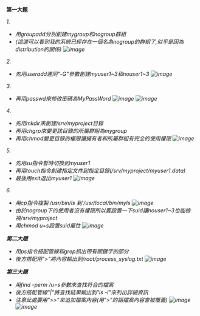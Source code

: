 ﻿<strong>第一大題</strong>

<em>1.<em>
+ 用groupadd分別創建mygroup和nogroup群組
+ (這邊可以看到我的系統已經存在一個名為nogroup的群組了,似乎是因為distribution的關係)
![image](https://github.com/j6s94e04/107-1-ntcu-linux/blob/HW-4/ACS107103/kali-2018-10-30-19-38-15.png)

<em>2.<em>
+ 先用useradd連同"-G"參數創建myuser1~3和nouser1~3
![image](https://github.com/j6s94e04/107-1-ntcu-linux/blob/HW-4/ACS107103/kali-2018-10-30-19-51-58.png)

<em>3.<em>
+ 再用passwd來修改密碼為MyPassWord
![image](https://github.com/j6s94e04/107-1-ntcu-linux/blob/HW-4/ACS107103/kali-2018-10-30-19-54-28.png)
![image](https://github.com/j6s94e04/107-1-ntcu-linux/blob/HW-4/ACS107103/kali-2018-10-30-19-56-34.png)

<em>4.<em>
+ 先用mkdir來創建/srv/myproject目錄
+ 再用chgrp來變更該目錄的所屬群組為mygroup
+ 再用chmod變更目錄的權限讓擁有者和所屬群組有完全的使用權限
![image](https://github.com/j6s94e04/107-1-ntcu-linux/blob/HW-4/ACS107103/kali-2018-10-30-19-59-43.png)

<em>5.<em>
+ 先用su指令暫時切換到myuser1
+ 再用touch指令創建指定文件到指定目錄(/srv/myproject/myuser1.data)
+ 最後用exit退出myuser1
![image](https://github.com/j6s94e04/107-1-ntcu-linux/blob/HW-4/ACS107103/kali-2018-10-30-20-07-11.png)

<em>6.<em>
+ 用cp指令複製 /usr/bin/ls 到 /usr/local/bin/myls
![image](https://github.com/j6s94e04/107-1-ntcu-linux/blob/HW-4/ACS107103/kali-2018-10-30-20-10-26.png)
+ 由於nogroup下的使用者沒有權限所以要設置一下suid讓nouser1~3也能檢視/srv/myproject
+ 用chmod u+s設置suid屬性
![image](https://github.com/j6s94e04/107-1-ntcu-linux/blob/HW-4/ACS107103/kali-2018-10-30-20-22-47.png)


<strong>第二大題</strong>

+ 用ps指令搭配管線和grep抓出帶有關鍵字的部分
+ 後方搭配用">"將內容輸出到/root/process_syslog.txt
![image](https://github.com/j6s94e04/107-1-ntcu-linux/blob/HW-4/ACS107103/kali-2018-10-30-20-27-12.png)

<strong>第三大題</strong>

+ 用find -perm /u=s參數來查找符合的檔案
+ 後方搭配管線"|"將查找結果輸出到"ls -l"來列出詳細資訊
+ 注意此處要用">>"來追加檔案內容(用">"的話檔案內容會被覆蓋)
![image](https://github.com/j6s94e04/107-1-ntcu-linux/blob/HW-4/ACS107103/kali-2018-10-30-20-43-43.png)
![image](https://github.com/j6s94e04/107-1-ntcu-linux/blob/HW-4/ACS107103/kali-2018-10-30-20-44-15.png)








